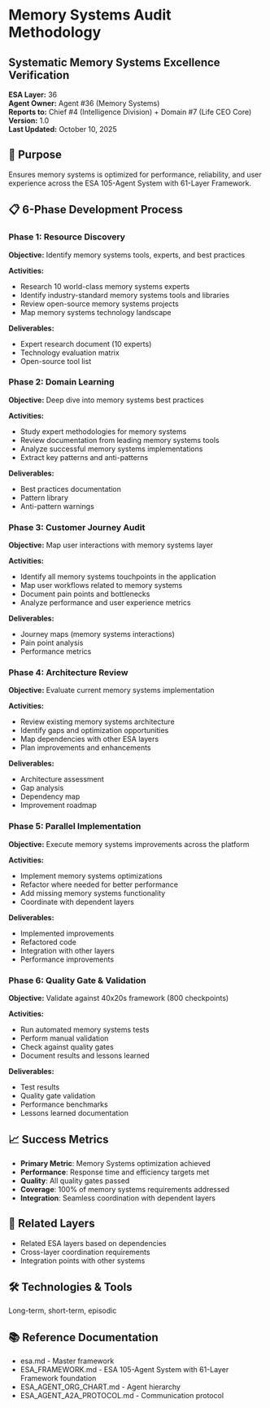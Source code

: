 # Memory Systems Audit Methodology
## Systematic Memory Systems Excellence Verification

**ESA Layer:** 36  
**Agent Owner:** Agent #36 (Memory Systems)  
**Reports to:** Chief #4 (Intelligence Division) + Domain #7 (Life CEO Core)  
**Version:** 1.0  
**Last Updated:** October 10, 2025

## 🎯 Purpose
Ensures memory systems is optimized for performance, reliability, and user experience across the ESA 105-Agent System with 61-Layer Framework.

## 📋 6-Phase Development Process

### Phase 1: Resource Discovery
**Objective:** Identify memory systems tools, experts, and best practices

**Activities:**
- Research 10 world-class memory systems experts
- Identify industry-standard memory systems tools and libraries
- Review open-source memory systems projects
- Map memory systems technology landscape

**Deliverables:**
- Expert research document (10 experts)
- Technology evaluation matrix
- Open-source tool list

### Phase 2: Domain Learning
**Objective:** Deep dive into memory systems best practices

**Activities:**
- Study expert methodologies for memory systems
- Review documentation from leading memory systems tools
- Analyze successful memory systems implementations
- Extract key patterns and anti-patterns

**Deliverables:**
- Best practices documentation
- Pattern library
- Anti-pattern warnings

### Phase 3: Customer Journey Audit
**Objective:** Map user interactions with memory systems layer

**Activities:**
- Identify all memory systems touchpoints in the application
- Map user workflows related to memory systems
- Document pain points and bottlenecks
- Analyze performance and user experience metrics

**Deliverables:**
- Journey maps (memory systems interactions)
- Pain point analysis
- Performance metrics

### Phase 4: Architecture Review
**Objective:** Evaluate current memory systems implementation

**Activities:**
- Review existing memory systems architecture
- Identify gaps and optimization opportunities
- Map dependencies with other ESA layers
- Plan improvements and enhancements

**Deliverables:**
- Architecture assessment
- Gap analysis
- Dependency map
- Improvement roadmap

### Phase 5: Parallel Implementation
**Objective:** Execute memory systems improvements across the platform

**Activities:**
- Implement memory systems optimizations
- Refactor where needed for better performance
- Add missing memory systems functionality
- Coordinate with dependent layers

**Deliverables:**
- Implemented improvements
- Refactored code
- Integration with other layers
- Performance improvements

### Phase 6: Quality Gate & Validation
**Objective:** Validate against 40x20s framework (800 checkpoints)

**Activities:**
- Run automated memory systems tests
- Perform manual validation
- Check against quality gates
- Document results and lessons learned

**Deliverables:**
- Test results
- Quality gate validation
- Performance benchmarks
- Lessons learned documentation

## 📈 Success Metrics
- **Primary Metric**: Memory Systems optimization achieved
- **Performance**: Response time and efficiency targets met
- **Quality**: All quality gates passed
- **Coverage**: 100% of memory systems requirements addressed
- **Integration**: Seamless coordination with dependent layers

## 🔗 Related Layers
- Related ESA layers based on dependencies
- Cross-layer coordination requirements
- Integration points with other systems

## 🛠️ Technologies & Tools
Long-term, short-term, episodic

## 📚 Reference Documentation
- esa.md - Master framework
- ESA_FRAMEWORK.md - ESA 105-Agent System with 61-Layer Framework foundation
- ESA_AGENT_ORG_CHART.md - Agent hierarchy
- ESA_AGENT_A2A_PROTOCOL.md - Communication protocol
